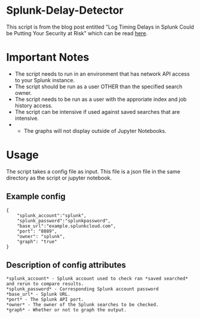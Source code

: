 # Splunk-Delay-Detector

This script is from the blog post entitled "Log Timing Delays in Splunk Could be Putting Your Security at Risk" which can be read [here](https://www.blue-prints.blog/content/blog/posts/splunk/splunklogdelay.html).

# Important Notes
* The script needs to run in an environment that has network API access to your Splunk instance.
* The script should be run as a user OTHER than the specified search owner.
* The script needs to be run as a user with the approriate index and job history access.
* The script can be intensive if used against saved searches that are intensive.
* * The graphs will not display outside of Jupyter Notebooks.

# Usage
The script takes a config file as input. This file is a json file in the same directory as the script or jupyter notebook.

## Example config

    {
        "splunk_account":"splunk",
        "splunk_password":"splunkpassword",
        "base_url":"example.splunkcloud.com",
        "port": "8089",
        "owner": "splunk",
        "graph": "true"
    }

## Description of config attributes

    *splunk_account* - Splunk account used to check ran *saved searched* and rerun to compare results.
    *splunk_password* - Corresponding Splunk account password
    *base_url* - Splunk URL.
    *port* - The Splunk API port.
    *owner* - The owner of the Splunk searches to be checked.
    *graph* - Whether or not to graph the output.

